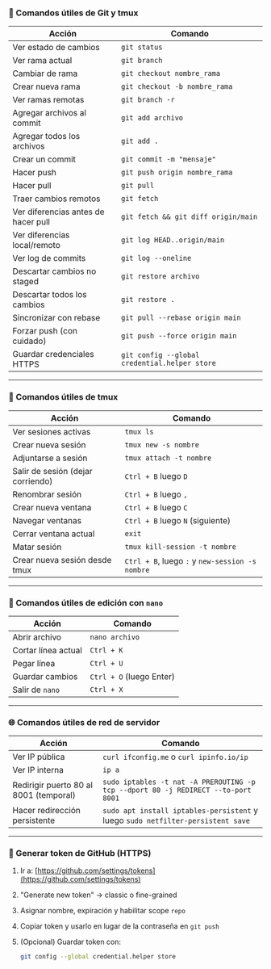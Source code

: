 ### 🧰 Comandos útiles de Git y tmux

| Acción                              | Comando                                       |
| ----------------------------------- | --------------------------------------------- |
| Ver estado de cambios               | `git status`                                  |
| Ver rama actual                     | `git branch`                                  |
| Cambiar de rama                     | `git checkout nombre_rama`                    |
| Crear nueva rama                    | `git checkout -b nombre_rama`                 |
| Ver ramas remotas                   | `git branch -r`                               |
| Agregar archivos al commit          | `git add archivo`                             |
| Agregar todos los archivos          | `git add .`                                   |
| Crear un commit                     | `git commit -m "mensaje"`                     |
| Hacer push                          | `git push origin nombre_rama`                 |
| Hacer pull                          | `git pull`                                    |
| Traer cambios remotos               | `git fetch`                                   |
| Ver diferencias antes de hacer pull | `git fetch && git diff origin/main`           |
| Ver diferencias local/remoto        | `git log HEAD..origin/main`                   |
| Ver log de commits                  | `git log --oneline`                           |
| Descartar cambios no staged         | `git restore archivo`                         |
| Descartar todos los cambios         | `git restore .`                               |
| Sincronizar con rebase              | `git pull --rebase origin main`               |
| Forzar push (con cuidado)           | `git push --force origin main`                |
| Guardar credenciales HTTPS          | `git config --global credential.helper store` |

---

### 🧰 Comandos útiles de tmux

| Acción                            | Comando                                         |
| --------------------------------- | ----------------------------------------------- |
| Ver sesiones activas              | `tmux ls`                                       |
| Crear nueva sesión                | `tmux new -s nombre`                            |
| Adjuntarse a sesión               | `tmux attach -t nombre`                         |
| Salir de sesión (dejar corriendo) | `Ctrl + B` luego `D`                            |
| Renombrar sesión                  | `Ctrl + B` luego `,`                            |
| Crear nueva ventana               | `Ctrl + B` luego `C`                            |
| Navegar ventanas                  | `Ctrl + B` luego `N` (siguiente)                |
| Cerrar ventana actual             | `exit`                                          |
| Matar sesión                      | `tmux kill-session -t nombre`                   |
| Crear nueva sesión desde tmux     | `Ctrl + B`, luego `:` y `new-session -s nombre` |

---

### 🧰 Comandos útiles de edición con `nano`

| Acción              | Comando                  |
| ------------------- | ------------------------ |
| Abrir archivo       | `nano archivo`           |
| Cortar línea actual | `Ctrl + K`               |
| Pegar línea         | `Ctrl + U`               |
| Guardar cambios     | `Ctrl + O` (luego Enter) |
| Salir de `nano`     | `Ctrl + X`               |

---

### 🌐 Comandos útiles de red de servidor

| Acción                                 | Comando                                                                           |
| -------------------------------------- | --------------------------------------------------------------------------------- |
| Ver IP pública                         | `curl ifconfig.me` o `curl ipinfo.io/ip`                                          |
| Ver IP interna                         | `ip a`                                                                            |
| Redirigir puerto 80 al 8001 (temporal) | `sudo iptables -t nat -A PREROUTING -p tcp --dport 80 -j REDIRECT --to-port 8001` |
| Hacer redirección persistente          | `sudo apt install iptables-persistent` y luego `sudo netfilter-persistent save`   |

---

### 🔐 Generar token de GitHub (HTTPS)

1. Ir a: [https://github.com/settings/tokens](https://github.com/settings/tokens)
2. "Generate new token" → classic o fine-grained
3. Asignar nombre, expiración y habilitar scope `repo`
4. Copiar token y usarlo en lugar de la contraseña en `git push`
5. (Opcional) Guardar token con:

   ```bash
   git config --global credential.helper store
   ```
